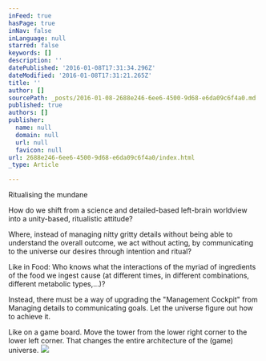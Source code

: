 ```yaml
---
inFeed: true
hasPage: true
inNav: false
inLanguage: null
starred: false
keywords: []
description: ''
datePublished: '2016-01-08T17:31:34.296Z'
dateModified: '2016-01-08T17:31:21.265Z'
title: ''
author: []
sourcePath: _posts/2016-01-08-2688e246-6ee6-4500-9d68-e6da09c6f4a0.md
published: true
authors: []
publisher:
  name: null
  domain: null
  url: null
  favicon: null
url: 2688e246-6ee6-4500-9d68-e6da09c6f4a0/index.html
_type: Article

---
```

Ritualising the mundane

How do we shift from a science and detailed-based left-brain worldview into a unity-based, ritualistic attitude?

Where, instead of managing nitty gritty details without being able to understand the overall outcome, we act without acting, by communicating to the universe our desires through intention and ritual?

Like in Food: Who knows what the interactions of the myriad of ingredients of the food we ingest cause (at different times, in different combinations, different metabolic types,...)?

Instead, there must be a way of upgrading the "Management Cockpit" from Managing details to communicating goals. Let the universe figure out how to achieve it.

Like on a game board. Move the tower from the lower right corner to the lower left corner. That changes the entire architecture of the (game) universe.
![](https://the-grid-user-content.s3-us-west-2.amazonaws.com/ed62d637-9ba0-4d03-a5c7-f4b550529851.jpg)